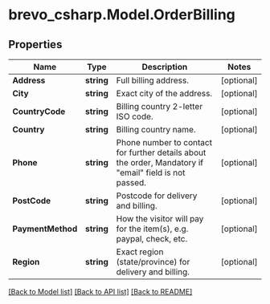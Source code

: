 # brevo_csharp.Model.OrderBilling
## Properties

Name | Type | Description | Notes
------------ | ------------- | ------------- | -------------
**Address** | **string** | Full billing address. | [optional] 
**City** | **string** | Exact city of the address. | [optional] 
**CountryCode** | **string** | Billing country 2-letter ISO code. | [optional] 
**Country** | **string** | Billing country name. | [optional] 
**Phone** | **string** | Phone number to contact for further details about the order, Mandatory if &quot;email&quot; field is not passed. | [optional] 
**PostCode** | **string** | Postcode for delivery and billing. | [optional] 
**PaymentMethod** | **string** | How the visitor will pay for the item(s), e.g. paypal, check, etc. | [optional] 
**Region** | **string** | Exact region (state/province) for delivery and billing. | [optional] 

[[Back to Model list]](../README.md#documentation-for-models) [[Back to API list]](../README.md#documentation-for-api-endpoints) [[Back to README]](../README.md)

